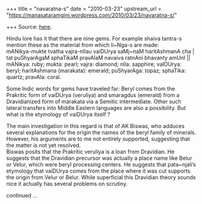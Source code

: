 +++
title = "navaratna-s"
date = "2010-03-23"
upstream_url = "https://manasataramgini.wordpress.com/2010/03/23/navaratna-s/"

+++
Source: [here](https://manasataramgini.wordpress.com/2010/03/23/navaratna-s/).

Hindu lore has it that there are nine gems. For example shaiva tantra-s mention these as the material from which li\~Nga-s are made:  
mANikya-mukte tvatha vajra-nIlau vaiDUrya saMj\~naM haritAshmanA cha \|  
tat puShyarAgaM sphaTikaM pravAlaM navaiva ratnAni bhavanty amUnI \|\|  
mANikya: ruby; mukta: pearl; vajra: diamond; nIla: sapphire; vaIDUrya: beryl; haritAshmana (marakata): emerald; puShyarAga: topaz; sphaTika: quartz; pravAla: coral.

Some Indic words for gems have traveled far: Beryl comes from the Prakritic form of vaiDUrya (veruliya) and smaragdus (emerald) from a Dravidianized form of marakata via a Semitic intermediate. Other such lateral transfers into Middle Eastern languages are also a possibility. But what is the etymology of vaiDUrya itself ?

The main investigation in this regard is that of AK Biswas, who adduces several explanations for the origin the names of the beryl family of minerals. However, his arguments are to me not entirely supported, suggesting that the matter is not yet resolved.  
Biswas posits that the Prakritic veruliya is a loan from Dravidian. He suggests that the Dravidian precursor was actually a place name like Belur or Velur, which were beryl processing centers. He suggests that pata\~njali’s etymology that vaiDUrya comes from the place where it was cut supports the origin from Velur or Belur. While superficial this Dravidian theory sounds nice it actually has several problems on scrutiny.

continued …

